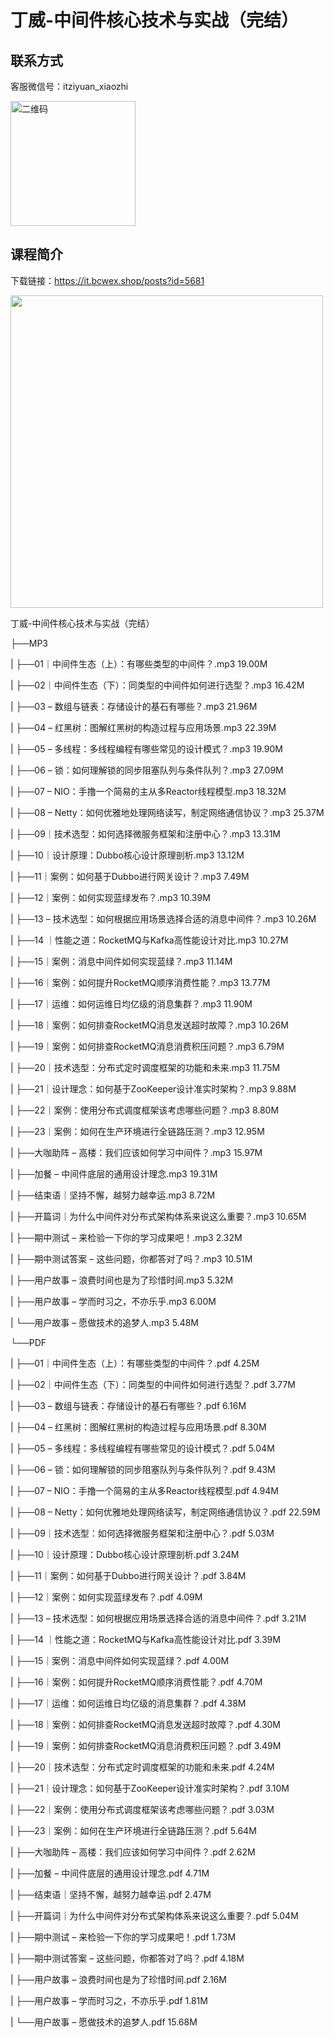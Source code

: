 # 丁威-中间件核心技术与实战（完结）

## 联系方式

客服微信号：itziyuan_xiaozhi

<img src="https://ziyuanyun.oss-cn-guangzhou.aliyuncs.com/common/20240614073449/666b82192834a.jpg" width="200" height="200" alt="二维码">

## 课程简介

下载链接：https://it.bcwex.shop/posts?id=5681

<img src="https://ziyuanyun.oss-cn-guangzhou.aliyuncs.com/yun/20241201164210/674c2162c4cf1.jpg" width="500" alt="">

  

 丁威-中间件核心技术与实战（完结）

 ├──MP3

 | ├──01｜中间件生态（上）：有哪些类型的中间件？.mp3 19.00M

 | ├──02｜中间件生态（下）：同类型的中间件如何进行选型？.mp3 16.42M

 | ├──03 &#8211; 数组与链表：存储设计的基石有哪些？.mp3 21.96M

 | ├──04 &#8211; 红黑树：图解红黑树的构造过程与应用场景.mp3 22.39M

 | ├──05 &#8211; 多线程：多线程编程有哪些常见的设计模式？.mp3 19.90M

 | ├──06 &#8211; 锁：如何理解锁的同步阻塞队列与条件队列？.mp3 27.09M

 | ├──07 &#8211; NIO：手撸一个简易的主从多Reactor线程模型.mp3 18.32M

 | ├──08 &#8211; Netty：如何优雅地处理网络读写，制定网络通信协议？.mp3 25.37M

 | ├──09｜技术选型：如何选择微服务框架和注册中心？.mp3 13.31M

 | ├──10｜设计原理：Dubbo核心设计原理剖析.mp3 13.12M

 | ├──11｜案例：如何基于Dubbo进行网关设计？.mp3 7.49M

 | ├──12｜案例：如何实现蓝绿发布？.mp3 10.39M

 | ├──13 &#8211; 技术选型：如何根据应用场景选择合适的消息中间件？.mp3 10.26M

 | ├──14 ｜性能之道：RocketMQ与Kafka高性能设计对比.mp3 10.27M

 | ├──15｜案例：消息中间件如何实现蓝绿？.mp3 11.14M

 | ├──16｜案例：如何提升RocketMQ顺序消费性能？.mp3 13.77M

 | ├──17｜运维：如何运维日均亿级的消息集群？.mp3 11.90M

 | ├──18｜案例：如何排查RocketMQ消息发送超时故障？.mp3 10.26M

 | ├──19｜案例：如何排查RocketMQ消息消费积压问题？.mp3 6.79M

 | ├──20｜技术选型：分布式定时调度框架的功能和未来.mp3 11.75M

 | ├──21｜设计理念：如何基于ZooKeeper设计准实时架构？.mp3 9.88M

 | ├──22｜案例：使用分布式调度框架该考虑哪些问题？.mp3 8.80M

 | ├──23｜案例：如何在生产环境进行全链路压测？.mp3 12.95M

 | ├──大咖助阵 &#8211; 高楼：我们应该如何学习中间件？.mp3 15.97M

 | ├──加餐 &#8211; 中间件底层的通用设计理念.mp3 19.31M

 | ├──结束语｜坚持不懈，越努力越幸运.mp3 8.72M

 | ├──开篇词｜为什么中间件对分布式架构体系来说这么重要？.mp3 10.65M

 | ├──期中测试 &#8211; 来检验一下你的学习成果吧！.mp3 2.32M

 | ├──期中测试答案 &#8211; 这些问题，你都答对了吗？.mp3 10.51M

 | ├──用户故事 &#8211; 浪费时间也是为了珍惜时间.mp3 5.32M

 | ├──用户故事 &#8211; 学而时习之，不亦乐乎.mp3 6.00M

 | └──用户故事 &#8211; 愿做技术的追梦人.mp3 5.48M

 └──PDF

 | ├──01｜中间件生态（上）：有哪些类型的中间件？.pdf 4.25M

 | ├──02｜中间件生态（下）：同类型的中间件如何进行选型？.pdf 3.77M

 | ├──03 &#8211; 数组与链表：存储设计的基石有哪些？.pdf 6.16M

 | ├──04 &#8211; 红黑树：图解红黑树的构造过程与应用场景.pdf 8.30M

 | ├──05 &#8211; 多线程：多线程编程有哪些常见的设计模式？.pdf 5.04M

 | ├──06 &#8211; 锁：如何理解锁的同步阻塞队列与条件队列？.pdf 9.43M

 | ├──07 &#8211; NIO：手撸一个简易的主从多Reactor线程模型.pdf 4.94M

 | ├──08 &#8211; Netty：如何优雅地处理网络读写，制定网络通信协议？.pdf 22.59M

 | ├──09｜技术选型：如何选择微服务框架和注册中心？.pdf 5.03M

 | ├──10｜设计原理：Dubbo核心设计原理剖析.pdf 3.24M

 | ├──11｜案例：如何基于Dubbo进行网关设计？.pdf 3.84M

 | ├──12｜案例：如何实现蓝绿发布？.pdf 4.09M

 | ├──13 &#8211; 技术选型：如何根据应用场景选择合适的消息中间件？.pdf 3.21M

 | ├──14 ｜性能之道：RocketMQ与Kafka高性能设计对比.pdf 3.39M

 | ├──15｜案例：消息中间件如何实现蓝绿？.pdf 4.00M

 | ├──16｜案例：如何提升RocketMQ顺序消费性能？.pdf 4.70M

 | ├──17｜运维：如何运维日均亿级的消息集群？.pdf 4.38M

 | ├──18｜案例：如何排查RocketMQ消息发送超时故障？.pdf 4.30M

 | ├──19｜案例：如何排查RocketMQ消息消费积压问题？.pdf 3.49M

 | ├──20｜技术选型：分布式定时调度框架的功能和未来.pdf 4.24M

 | ├──21｜设计理念：如何基于ZooKeeper设计准实时架构？.pdf 3.10M

 | ├──22｜案例：使用分布式调度框架该考虑哪些问题？.pdf 3.03M

 | ├──23｜案例：如何在生产环境进行全链路压测？.pdf 5.64M

 | ├──大咖助阵 &#8211; 高楼：我们应该如何学习中间件？.pdf 2.62M

 | ├──加餐 &#8211; 中间件底层的通用设计理念.pdf 4.71M

 | ├──结束语｜坚持不懈，越努力越幸运.pdf 2.47M

 | ├──开篇词｜为什么中间件对分布式架构体系来说这么重要？.pdf 5.04M

 | ├──期中测试 &#8211; 来检验一下你的学习成果吧！.pdf 1.73M

 | ├──期中测试答案 &#8211; 这些问题，你都答对了吗？.pdf 4.18M

 | ├──用户故事 &#8211; 浪费时间也是为了珍惜时间.pdf 2.16M

 | ├──用户故事 &#8211; 学而时习之，不亦乐乎.pdf 1.81M

 | └──用户故事 &#8211; 愿做技术的追梦人.pdf 15.68M

  